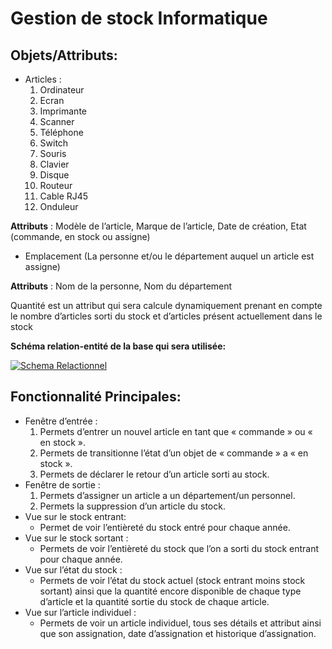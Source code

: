 # **Gestion de stock Informatique**

## **Objets/Attributs:**

- Articles :
    1. Ordinateur
    2. Ecran
    3. Imprimante
    4. Scanner
    5. Téléphone
    6. Switch
    7. Souris
    8. Clavier
    9. Disque
    10. Routeur
    11. Cable RJ45
    12. Onduleur

**Attributs** : Modèle de l’article, Marque de l’article, Date de création, Etat (commande, en stock ou assigne)

- Emplacement (La personne et/ou le département auquel un article est assigne)

**Attributs** : Nom de la personne, Nom du département

Quantité est un attribut qui sera calcule dynamiquement prenant en compte le nombre d’articles sorti du stock et d’articles présent actuellement dans le stock

**Schéma relation-entité de la base qui sera utilisée:**

<a href="#"><img src="https://i.ibb.co/bJjN5sP/Capture-d-cran-2024-05-21-121511.png" alt="Schema Relactionnel"></a>

## **Fonctionnalité Principales:**

- Fenêtre d’entrée :
    1. Permets d’entrer un nouvel article en tant que « commande » ou « en stock ».
    2. Permets de transitionne l’état d’un objet de « commande » a « en stock ».
    3. Permets de déclarer le retour d’un article sorti au stock.
- Fenêtre de sortie :
    1. Permets d’assigner un article a un département/un personnel.
    2. Permets la suppression d’un article du stock.
- Vue sur le stock entrant:
  - Permet de voir l’entièreté du stock entré pour chaque année.
- Vue sur le stock sortant :
  - Permets de voir l’entièreté du stock que l’on a sorti du stock entrant pour chaque année.
- Vue sur l’état du stock :
  - Permets de voir l’état du stock actuel (stock entrant moins stock sortant) ainsi que la quantité encore disponible de chaque type d’article et la quantité sortie du stock de chaque article.
- Vue sur l’article individuel :
  - Permets de voir un article individuel, tous ses détails et attribut ainsi que son assignation, date d’assignation et historique d’assignation.
